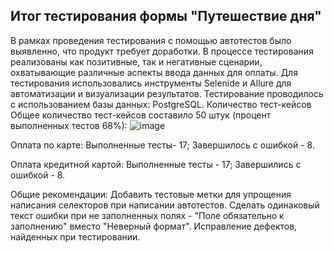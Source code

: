 ##  Итог тестирования формы "Путешествие дня"
В рамках проведения тестирования с помощью автотестов было выявленно, что продукт требует доработки.
В процессе тестирования реализованы как позитивные, так и негативные сценарии, охватывающие различные аспекты ввода данных для оплаты.
Для тестирования использовались инструменты Selenide и Allure для автоматизации и визуализации результатов.
Тестирование проводилось с использованием базы данных: PostgreSQL. Количество тест-кейсов Общее количество тест-кейсов составило 50 штук (процент выполненных тестов 68%):
![image](https://github.com/user-attachments/assets/7716c947-7b38-4f68-b01e-92755f1ceb5e)



Оплата по карте: Выполненные тесты- 17; Завершилось с ошибкой - 8.

Оплата кредитной картой: Выполненные тесты - 17; Завершились с ошибкой - 8.

Общие рекомендации: Добавить тестовые метки для упрощения написания селекторов при написании автотестов. 
Сделать одинаковый текст ошибки при не заполненных полях - "Поле обязательно к заполнению" вместо "Неверный формат". 
Исправление дефектов, найденных при тестировании.
